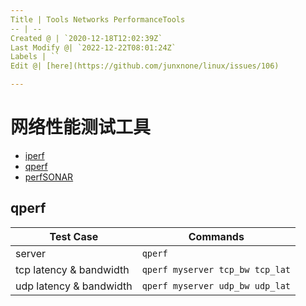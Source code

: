 ```yaml
---
Title | Tools Networks PerformanceTools
-- | --
Created @ | `2020-12-18T12:02:39Z`
Last Modify @| `2022-12-22T08:01:24Z`
Labels | ``
Edit @| [here](https://github.com/junxnone/linux/issues/106)

---
```

# 网络性能测试工具

- [iperf](https://github.com/esnet/iperf)
- [qperf](https://github.com/rbruenig/qperf)
- [perfSONAR](https://github.com/perfsonar)

## qperf

Test Case | Commands
-- | --
server | `qperf`
tcp latency & bandwidth | `qperf myserver tcp_bw tcp_lat`
udp latency &  bandwidth | `qperf myserver udp_bw udp_lat`



